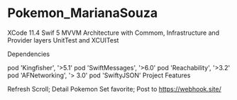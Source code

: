 # Pokemon_MarianaSouza


XCode 11.4 Swif 5 MVVM Architecture with Commom, Infrastructure and Provider layers UnitTest and XCUITest

Dependencies

pod 'Kingfisher', '>5.1' pod 'SwiftMessages', '>6.0' pod 'Reachability', '>3.2' pod 'AFNetworking', '> 3.0' pod 'SwiftyJSON' Project Features

Refresh Scroll; Detail Pokemon Set favorite; Post to https://webhook.site/
